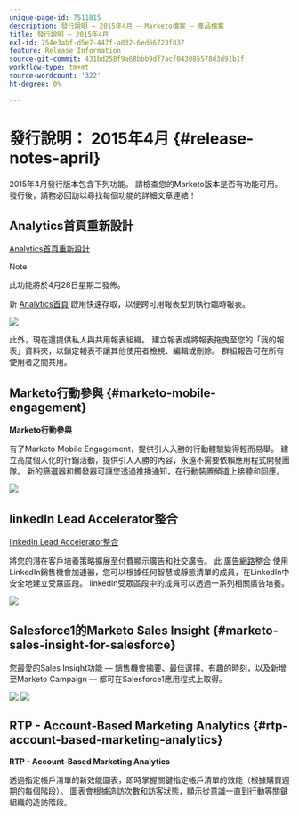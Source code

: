 ```yaml
---
unique-page-id: 7511815
description: 發行說明 — 2015年4月 — Marketo檔案 — 產品檔案
title: 發行說明 — 2015年4月
exl-id: 754e3abf-d5e7-447f-a032-6ed66723f837
feature: Release Information
source-git-commit: 431bd258f9a68bbb9df7acf043085578d3d91b1f
workflow-type: tm+mt
source-wordcount: '322'
ht-degree: 0%

---
```


# 發行說明： 2015年4月 {#release-notes-april}

2015年4月發行版本包含下列功能。 請檢查您的Marketo版本是否有功能可用。 發行後，請務必回訪以尋找每個功能的詳細文章連結！

## Analytics首頁重新設計

[Analytics首頁重新設計](/help/marketo/product-docs/reporting/basic-reporting/creating-reports/navigating-the-analytics-home-page.md)

>[!NOTE]
>
>此功能將於4月28日星期二發佈。

新 [Analytics首頁](/help/marketo/product-docs/reporting/basic-reporting/creating-reports/navigating-the-analytics-home-page.md) 啟用快速存取，以便跨可用報表型別執行臨時報表。

![](assets/image2015-4-20-11-3a18-3a8.png)

此外，現在還提供私人與共用報表組織。 建立報表或將報表拖曳至您的「我的報表」資料夾，以鎖定報表不讓其他使用者檢視、編輯或刪除。 群組報告可在所有使用者之間共用。

## Marketo行動參與 {#marketo-mobile-engagement}

**Marketo行動參與**

有了Marketo Mobile Engagement，提供引人入勝的行動體驗變得輕而易舉。 建立高度個人化的行銷活動，提供引人入勝的內容，永遠不需要依賴應用程式開發團隊。 新的篩選器和觸發器可讓您透過推播通知，在行動裝置頻道上接聽和回應。

![](assets/image2015-4-20-11-3a16-3a55.png)

## linkedIn Lead Accelerator整合

[linkedIn Lead Accelerator整合](/help/marketo/product-docs/demand-generation/social/social-functions/use-a-marketo-list-or-smart-list-as-a-linkedin-audience-segment.md)

將您的潛在客戶培養策略擴展至付費顯示廣告和社交廣告。 此 [廣告網路整合](/help/marketo/product-docs/demand-generation/ad-network-integrations/add-linkedin-matched-audiences-as-a-launchpoint-service.md) 使用LinkedIn銷售機會加速器，您可以根據任何智慧或靜態清單的成員，在LinkedIn中安全地建立受眾區段。 linkedIn受眾區段中的成員可以透過一系列相關廣告培養。

![](assets/image2015-4-20-11-3a3-3a27.png)

## Salesforce1的Marketo Sales Insight {#marketo-sales-insight-for-salesforce}

您最愛的Sales Insight功能 — 銷售機會摘要、最佳選擇、有趣的時刻，以及新增至Marketo Campaign — 都可在Salesforce1應用程式上取得。

![](assets/image2015-4-20-11-3a11-3a37.png) ![](assets/image2015-4-20-11-3a15-3a16.png)

## RTP - Account-Based Marketing Analytics {#rtp-account-based-marketing-analytics}

**RTP - Account-Based Marketing Analytics**

透過指定帳戶清單的新效能圖表，即時掌握關鍵指定帳戶清單的效能（根據購買週期的每個階段）。 圖表會根據造訪次數和訪客狀態，顯示從意識一直到行動等關鍵組織的造訪階段。
